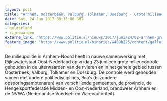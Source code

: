 ```yaml
---
layout: post
title: "Arnhem, Oosterbeek, Valburg, Tolkamer, Doesburg - Grote milieucontrole op het water, het land en vanuit de lucht"
date: Sat, 24 Jun 2017 08:15:00 GMT
categories: 
- gelderland 
- rijnwaarden 
externe_link: "https://www.politie.nl/nieuws/2017/juni/24/02-arnhem-grote-milieucontrole-op-het-water-het-land-en-vanuit-de-lucht.html"
feature_image: "https://www.politie.nl/binaries/w400h225/content/gallery/politie/stockfotos/infra-en-voertuigen/agent-op-schip-waterpolitie.jpg"
---
```


De milieupolitie in Arnhem-Noord heeft in nauwe samenwerking met Rijkswaterstaat Oost-Nederland op vrijdag 23 juni een grote milieucontrole gehouden in de uiterwaarden van de rivieren en in het gehele gebied tussen Oosterbeek, Valburg, Tolkamer en Doesburg. De controle werd gehouden samen met andere politiedisciplines, Boa’s (bijzondere opsporingsambtenaren) van verschillende gemeenten, de provincie, de Hengelsportfederatie Midden- en Oost-Nederland, brandweer Arnhem en de NVWA (Nederlandse Voedsel- en Warenautoriteit).
